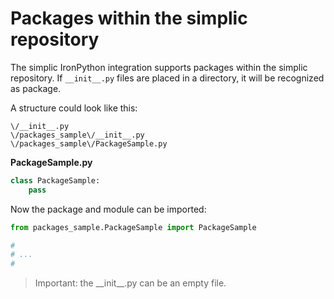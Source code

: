 # Packages within the simplic repository

The simplic IronPython integration supports packages within the simplic repository. If `__init__.py` files are placed in a directory,
it will be recognized as package.

A structure could look like this:

```
\/__init__.py
\/packages_sample\/__init__.py
\/packages_sample\/PackageSample.py
```


__PackageSample.py__

```python
class PackageSample:
	pass
```

Now the package and module can be imported: 

```python
from packages_sample.PackageSample import PackageSample

#
# ...
#
```

>Important: the \_\_init\_\_.py can be an empty file.